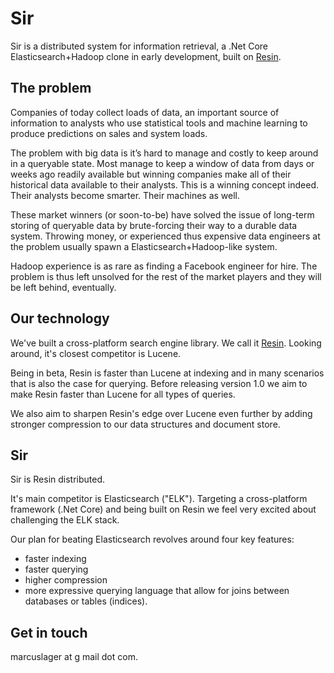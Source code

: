 # Sir
Sir is a distributed system for information retrieval, a .Net Core Elasticsearch+Hadoop clone in early development, built on [Resin](https://github.com/kreeben/resin). 

## The problem
Companies of today collect loads of data, an important source of information to analysts who use statistical tools and machine learning to produce predictions on sales and system loads.

The problem with big data is it’s hard to manage and costly to keep around in a queryable state. Most manage to keep a window of data from days or weeks ago readily available but winning companies make all of their historical data available to their analysts. This is a winning concept indeed. Their analysts become smarter. Their machines as well.

These market winners (or soon-to-be) have solved the issue of long-term storing of queryable data by brute-forcing their way to a durable data system. Throwing money, or experienced thus expensive data engineers at the problem usually spawn a Elasticsearch+Hadoop-like system.

Hadoop experience is as rare as finding a Facebook engineer for hire. The problem is thus left unsolved for the rest of the market players and they will be left behind, eventually.

## Our technology
We've built a cross-platform search engine library. We call it [Resin](https://github.com/kreeben/resin). Looking around, it's closest competitor is Lucene.

Being in beta, Resin is faster than Lucene at indexing and in many scenarios that is also the case for querying. Before releasing version 1.0 we aim to make Resin faster than Lucene for all types of queries.

We also aim to sharpen Resin's edge over Lucene even further by adding stronger compression to our data structures and document store.

## Sir
Sir is Resin distributed. 

It's main competitor is Elasticsearch ("ELK"). Targeting a cross-platform framework (.Net Core) and being built on Resin we feel very excited about challenging the ELK stack.

Our plan for beating Elasticsearch revolves around four key features:

- faster indexing
- faster querying
- higher compression
- more expressive querying language that allow for joins between databases or tables (indices).

## Get in touch

marcuslager at g mail dot com.
